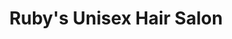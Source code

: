 ---
title: "Ruby's Unisex Hair Salon"
url: /south-daytona/rubys-unisex-hair-salon/
shop: Friseur
---